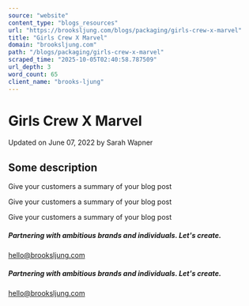 ```yaml
---
source: "website"
content_type: "blogs_resources"
url: "https://brooksljung.com/blogs/packaging/girls-crew-x-marvel"
title: "Girls Crew X Marvel"
domain: "brooksljung.com"
path: "/blogs/packaging/girls-crew-x-marvel"
scraped_time: "2025-10-05T02:40:58.787509"
url_depth: 3
word_count: 65
client_name: "brooks-ljung"
---
```


# Girls Crew X Marvel

Updated on  June 07, 2022 by  Sarah Wapner

## Some description

Give your customers a summary of your blog post

Give your customers a summary of your blog post

Give your customers a summary of your blog post

##### Partnering with ambitious brands and individuals. Let's create.

[hello@brooksljung.com](mailto:hello@brooksljung.com "mailto:hello@brooksljung.com")

##### Partnering with ambitious brands and individuals. Let's create.

[hello@brooksljung.com](mailto:hello@brooksljung.com "mailto:hello@brooksljung.com")
